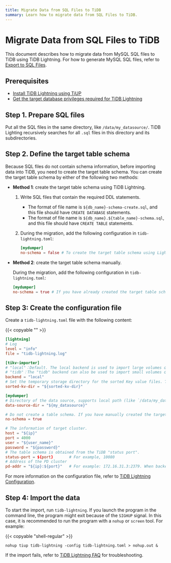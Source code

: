 ```yaml
---
title: Migrate Data from SQL Files to TiDB
summary: Learn how to migrate data from SQL Files to TiDB.
---
```


# Migrate Data from SQL Files to TiDB

This document describes how to migrate data from MySQL SQL files to TiDB using TiDB Lightning. For how to generate MySQL SQL files, refer to [Export to SQL Files](https://docs.pingcap.com/tidb/stable/dumpling-overview#export-to-sql-files).

## Prerequisites

- [Install TiDB Lightning using TiUP](/migration-tools.md)
- [Get the target database privileges required for TiDB Lightning](/tidb-lightning/tidb-lightning-faq.md#what-are-the-privilege-requirements-for-the-target-database)

## Step 1. Prepare SQL files

Put all the SQL files in the same directory, like `/data/my_datasource/`. TiDB Lighting recursively searches for all `.sql` files in this directory and its subdirectories.

## Step 2. Define the target table schema

Because SQL files do not contain schema information, before importing data into TiDB, you need to create the target table schema. You can create the target table schema by either of the following two methods:

* **Method 1**: create the target table schema using TiDB Lightning.

    1. Write SQL files that contain the required DDL statements.

        - The format of file name is `${db_name}-schema-create.sql`, and this file should have `CREATE DATABASE` statements.
        - The format of file name is `${db_name}.${table_name}-schema.sql`, and this file should have `CREATE TABLE` statements.

    2. During the migration, add the following configuration in `tidb-lightning.toml`:

        ```toml
        [mydumper]
        no-schema = false # To create the target table schema using Lightning, set the value to false
        ```

* **Method 2**: create the target table schema manually.

    During the migration, add the following configuration in `tidb-lightning.toml`:

    ```toml
    [mydumper]
    no-schema = true # If you have already created the target table schema, set the value to true, which means skipping the schema creation.
    ```

## Step 3: Create the configuration file

Create a `tidb-lightning.toml` file with the following content:

{{< copyable "" >}}

```toml
[lightning]
# Log
level = "info"
file = "tidb-lightning.log"

[tikv-importer]
# "local"：Default. The local backend is used to import large volumes of data (1 TiB or above). During the import, the target TiDB cluster cannot provide any service.
# "tidb"：The "tidb" backend can also be used to import small volumes of data (below 1 TiB). During the import, the target TiDB cluster can provide service normally. For the information about backend mode, refer to [TiDB Lightning Backends](https://docs.pingcap.com/tidb/stable/tidb-lightning-backends)
backend = "local"
# Set the temporary storage directory for the sorted Key value files. The directory must be empty, and the storage space must be enough to hold the largest single table from the data source. For better import performance, it is recommended to use a directory different from `data-source-dir` and use flash storage and exclusive I/O for the directory.
sorted-kv-dir = "${sorted-kv-dir}"

[mydumper]
# Directory of the data source, supports local path (like `/data/my_datasource/`) or S3 path (like `s3://bucket-name/data-path`).
data-source-dir = "${my_datasource}"

# Do not create a table schema. If you have manually created the target table schema in #Step 2, set it to true; otherwise, it is false.
no-schema = true

# The information of target cluster.
host = "${ip}"
port = 4000
user = "${user_name}"
password = "${password}"
# The table schema is obtained from the TiDB "status port".
status-port = ${port}       # For example, 10080
# Address of the PD cluster
pd-addr = "${ip}:${port}"   # For example: 172.16.31.3:2379. When backend = "local", you must specify status-port and pd-addr. Otherwise, the import will be abnormal.
```

For more information on the configuration file, refer to [TiDB Lightning Configuration](/tidb-lightning/tidb-lightning-configuration.md).

## Step 4: Import the data

To start the import, run `tidb-lightning`. If you launch the program in the command line, the program might exit because of the `SIGHUP` signal. In this case, it is recommended to run the program with a `nohup` or `screen` tool. For example:

{{< copyable "shell-regular" >}}

```shell
nohup tiup tidb-lightning -config tidb-lightning.toml > nohup.out &
```

If the import fails, refer to [TiDB Lightning FAQ](/tidb-lightning/tidb-lightning-faq.md) for troubleshooting.